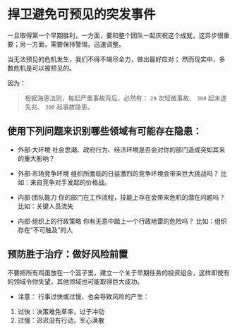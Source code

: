 # 捍卫避免可预见的突发事件
一旦取得第一个早期胜利，一方面，要和整个团队一起庆祝这个成就，这异步很重要；另一方面，需要保持警惕，迅速调整。

当无法预见的危机发生，我们不得不竭尽全力，做出最好应对；
然而现实中，多数危机是可以被预见的。

因为：
> 根据海恩法则，每起严重事故背后，必然有：
> `29` 次轻微事故、
> `300` 起未遂先兆、
> `300` 起事故隐患。

## 使用下列问题来识别哪些领域有可能存在隐患：
- 外部·大环境
社会思潮、政府行为、经济环境是否会对你的部门造成突如其来的重大影响？

- 外部·市场竞争环境
组织所面临的日益激烈的竞争环境会带来巨大挑战吗？
比如：来自竞争对手发起的价格战。

- 内部·团队能力
你的部门在工作流程，技能上存在会带来危机的潜在问题吗？
比如：关键人员流失

- 内部·组织上的行政策略
你有无意中踏上一个行政地雷的危险吗？
比如：组织存在“不可触及”的人

## 预防胜于治疗：做好风险前置
不要把所有鸡蛋放在一个篮子里，建立一个关于早期任务的投资组合，这样即使有的领域令你失望，其他领域也可能取得巨大成功。

- 注意：
行事过快或过慢，也会导致风险的产生：
1. 过快：决策难免草率，过于冲动
2. 过慢：迟迟没有行动，军心涣散
